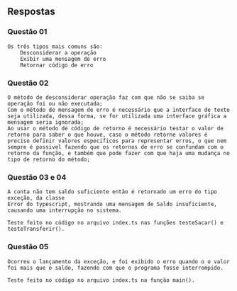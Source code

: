 ## Respostas

### Questão 01
    Os três tipos mais comuns são:
        Desconsiderar a operação
        Exibir uma mensagem de erro
        Retornar código de erro
    
### Questão 02
    O método de desconsiderar operação faz com que não se saiba se operação foi ou não executada;
    Com o método de mensagem de erro é necessário que a interface de texto seja utilizada, dessa forma, se for utilizada uma interface gráfica a mensagem seria ignorada;
    Ao usar o método de código de retorno é necessário testar o valor de retorno para saber o que houve, caso o método retorne valores é preciso definir valores especificos para representar erros, o que nem sempre é possivel fazendo que os retornos de erro se confundam com o retorno da função, e também que pode fazer com que haja uma mudança no tipo de retorno do método;

### Questão 03 e 04
    A conta não tem saldo suficiente então é retornado um erro do tipo exceção, da classe 
	Error do typescript, mostrando uma mensagem de Saldo insuficiente, 
	causando uma interrupção no sistema.

    Teste feito no código no arquivo index.ts nas funções testeSacar() e testeTransferir().

### Questão 05
    Ocorreu o lançamento da exceção, e foi exibido o erro quando o o valor foi mais que o saldo, fazendo com que o programa fosse interrompido.

    Teste feito no código no arquivo index.ts na função main().